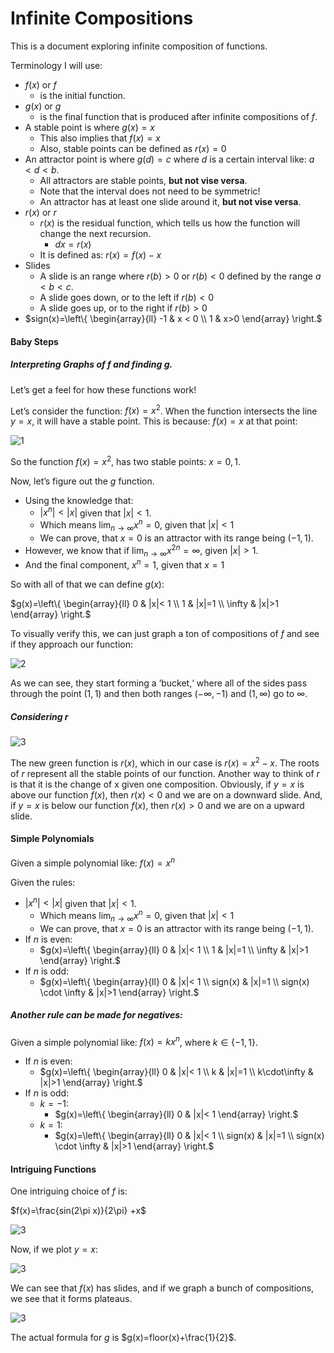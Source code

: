# Infinite Compositions

This is a document exploring infinite composition of functions.

Terminology I will use:

- $f(x)$ or $f$
  -  is the initial function.
- $g(x)$ or $g$
  -  is the final function that is produced after infinite compositions of $f$.
- A stable point is where $g(x)=x$
  - This also implies that $f(x)=x$
  - Also, stable points can be defined as $r(x)=0$
- An attractor point is where $g(d)=c$  where $d$ is a certain interval like: $a<d<b$.
  - All attractors are stable points, **but not vise versa**.
  - Note that the interval does not need to be symmetric!
  - An attractor has at least one slide around it, **but not vise versa**.
- $r(x)$ or $r$
  - $r(x)$ is the residual function, which tells us how the function will change the next recursion.
    - $dx=r(x)$
  - It is defined as: $r(x)=f(x)-x$
- Slides
  - A slide is an range where $r(b)>0$ or $r(b)<0$ defined by the range $a<b<c$.
  - A slide goes down, or to the left if $r(b)<0$ 
  - A slide goes up, or to the right if $r(b)>0$ 
- $sign(x)=\left\{
  \begin{array}{ll}
        -1 & x < 0 \\ 1 & x>0
  \end{array} 
  \right.$

#### Baby Steps

##### Interpreting Graphs of $f$ and finding $g$.

Let’s get a feel for how these functions work!

Let’s consider the function: $f(x)=x^2$. When the function intersects the line $y=x$, it will have a stable point. This is because: $f(x)=x$ at that point:

<img src="img\1.png" alt="1"  />

So the function $f(x)=x^2$, has two stable points: $x=0,1$.

Now, let’s figure out the $g$ function.

- Using the knowledge that: 
  - $|x^n|<|x|$ given that $|x|<1$. 
  - Which means $\lim_{n \to \infty} x^{n}= 0$, given that $|x|<1$ 
  - We can prove, that $x=0$ is an attractor with its range being $(-1, 1)$. 
- However, we know that if $\lim_{n \to \infty} x^{2n}= \infty$, given $|x|>1$.
- And the final component, $x^n=1$, given that $x=1$

So with all of that we can define $g(x)$:

$g(x)=\left\{
\begin{array}{ll}
      0 & |x|< 1 \\ 1 & |x|=1 \\ \infty & |x|>1
\end{array} 
\right.$

To visually verify this, we can just graph a ton of compositions of $f$ and see if they approach our function:

<img src="img\2.png" alt="2"  />

As we can see, they start forming a ‘bucket,‘ where all of the sides pass through the point $(1,1)$ and then both ranges $(-\infty,-1)$ and $(1,\infty)$ go to $\infty$. 

##### Considering $r$

![3](img\3.png)

The new green function is $r(x)$, which in our case is $r(x)=x^2-x$. The roots of $r$ represent all the stable points of our function. Another way to think of $r$ is that it is the change of x given one composition. Obviously, if $y=x$ is above our function $f(x)$, then $r(x)<0$ and we are on a downward slide. And, if $y=x$ is below our function $f(x)$, then $r(x)>0$ and we are on a upward slide.

#### Simple Polynomials

Given a simple polynomial like: $f(x)=x^n$

Given the rules:

- $|x^n|<|x|$ given that $|x|<1$. 
  - Which means $\lim_{n \to \infty} x^{n}= 0$, given that $|x|< 1$ 
  - We can prove, that $x=0$ is an attractor with its range being $(-1, 1)$. 
- If $n$ is even:
  - $g(x)=\left\{
    \begin{array}{ll}
          0 & |x|< 1 \\ 1 & |x|=1 \\ \infty & |x|>1
    \end{array} 
    \right.$
- If $n$ is odd:
  - $g(x)=\left\{
    \begin{array}{ll}
          0 & |x|< 1 \\ sign(x) & |x|=1 \\ sign(x) \cdot \infty & |x|>1
    \end{array} 
    \right.$

##### Another rule can be made for negatives:

Given a simple polynomial like: $f(x)=kx^n$, where $k∈\{-1,1\}$.

- If $n$ is even:
  - $g(x)=\left\{
    \begin{array}{ll}
          0 & |x|< 1 \\ k & |x|=1 \\ k\cdot\infty & |x|>1
    \end{array} 
    \right.$
- If $n$ is odd:
  - $k=-1$:
    - $g(x)=\left\{
      \begin{array}{ll}
            0 & |x|< 1
      \end{array} 
      \right.$
  - $k=1$:
    - $g(x)=\left\{
      \begin{array}{ll}
            0 & |x|< 1 \\ sign(x) & |x|=1 \\ sign(x) \cdot \infty & |x|>1
      \end{array} 
      \right.$

#### Intriguing Functions

One intriguing choice of $f$ is:

$f(x)=\frac{sin(2\pi x)}{2\pi} +x$

![3](img\4.png)

Now, if we plot $y=x$:

![3](img\5.png)

We can see that $f(x)$ has slides, and if we graph a bunch of compositions, we see that it forms plateaus.

![3](img\6.png)

The actual formula for $g$ is $g(x)=floor(x)+\frac{1}{2}$.